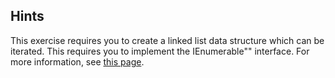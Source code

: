 ## Hints
This exercise requires you to create a linked list data structure which can be iterated. This requires you to implement the IEnumerable"<T>" interface. 
For more information, see [this page](https://msdn.microsoft.com/en-us/library/9eekhta0(v=vs.110).aspx).
